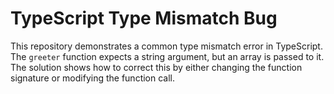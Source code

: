# TypeScript Type Mismatch Bug

This repository demonstrates a common type mismatch error in TypeScript. The `greeter` function expects a string argument, but an array is passed to it.  The solution shows how to correct this by either changing the function signature or modifying the function call.